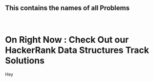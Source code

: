 <strong> <h2>This contains the names of all Problems </h2></strong><br>
<h1><strong>On Right Now  : Check Out our HackerRank Data Structures Track Solutions</strong></h1>
<p> Hey </p>
